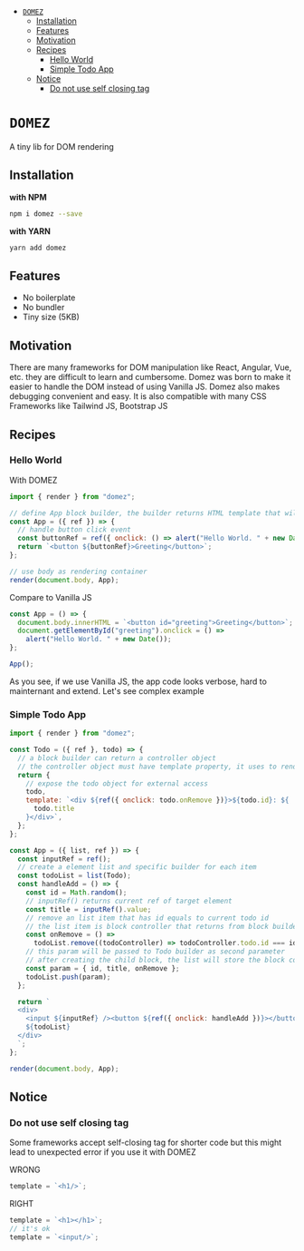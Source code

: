 - [`DOMEZ`](#domez)
  - [Installation](#installation)
  - [Features](#features)
  - [Motivation](#motivation)
  - [Recipes](#recipes)
    - [Hello World](#hello-world)
    - [Simple Todo App](#simple-todo-app)
  - [Notice](#notice)
    - [Do not use self closing tag](#do-not-use-self-closing-tag)

# `DOMEZ`

A tiny lib for DOM rendering

## Installation

**with NPM**

```bash
npm i domez --save
```

**with YARN**

```bash
yarn add domez
```

## Features

- No boilerplate
- No bundler
- Tiny size (5KB)

## Motivation

There are many frameworks for DOM manipulation like React, Angular, Vue, etc. they are difficult to learn and cumbersome. Domez was born to make it easier to handle the DOM instead of using Vanilla JS. Domez also makes debugging convenient and easy. It is also compatible with many CSS Frameworks like Tailwind JS, Bootstrap JS

## Recipes

### Hello World

With DOMEZ

```js
import { render } from "domez";

// define App block builder, the builder returns HTML template that will be rendered into the container
const App = ({ ref }) => {
  // handle button click event
  const buttonRef = ref({ onclick: () => alert("Hello World. " + new Date()) });
  return `<button ${buttonRef}>Greeting</button>`;
};

// use body as rendering container
render(document.body, App);
```

Compare to Vanilla JS

```js
const App = () => {
  document.body.innerHTML = `<button id="greeting">Greeting</button>`;
  document.getElementById("greeting").onclick = () =>
    alert("Hello World. " + new Date());
};

App();
```

As you see, if we use Vanilla JS, the app code looks verbose, hard to mainternant and extend. Let's see complex example

### Simple Todo App

```js
import { render } from "domez";

const Todo = ({ ref }, todo) => {
  // a block builder can return a controller object
  // the controller object must have template property, it uses to render the block
  return {
    // expose the todo object for external access
    todo,
    template: `<div ${ref({ onclick: todo.onRemove })}>${todo.id}: ${
      todo.title
    }</div>`,
  };
};

const App = ({ list, ref }) => {
  const inputRef = ref();
  // create a element list and specific builder for each item
  const todoList = list(Todo);
  const handleAdd = () => {
    const id = Math.random();
    // inputRef() returns current ref of target element
    const title = inputRef().value;
    // remove an list item that has id equals to current todo id
    // the list item is block controller that returns from block builder function
    const onRemove = () =>
      todoList.remove((todoController) => todoController.todo.id === id);
    // this param will be passed to Todo builder as second parameter
    // after creating the child block, the list will store the block controller for later use
    const param = { id, title, onRemove };
    todoList.push(param);
  };

  return `
  <div>
    <input ${inputRef} /><button ${ref({ onclick: handleAdd })}></button>
    ${todoList}
  </div>
  `;
};

render(document.body, App);
```

## Notice

### Do not use self closing tag

Some frameworks accept self-closing tag for shorter code but this might lead to unexpected error if you use it with DOMEZ

WRONG

```js
template = `<h1/>`;
```

RIGHT

```js
template = `<h1></h1>`;
// it's ok
template = `<input/>`;
```
